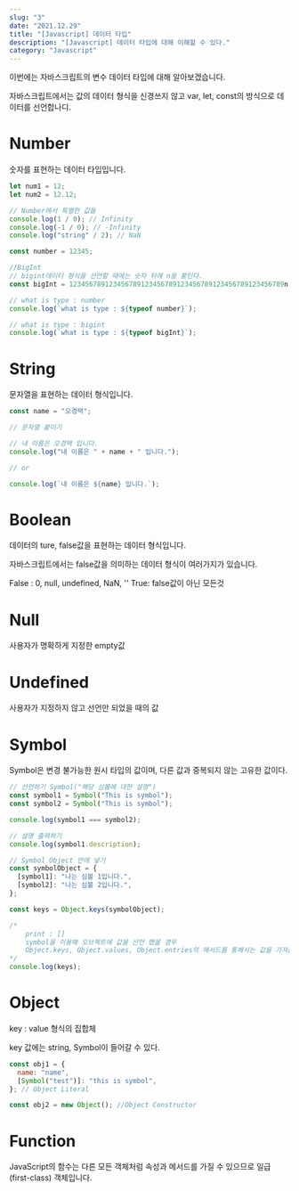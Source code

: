 ```yaml
---
slug: "3"
date: "2021.12.29"
title: "[Javascript] 데이터 타입"
description: "[Javascript] 데이터 타입에 대해 이해할 수 있다."
category: "Javascript"
---
```


이번에는 자바스크립트의 변수 데이터 타입에 대해 알아보겠습니다.

자바스크립트에서는 값의 데이터 형식을 신경쓰지 않고 var, let, const의 방식으로 데이터를 선언합나디.

# Number

숫자를 표현하는 데이터 타입입니다.

```javascript
let num1 = 12;
let num2 = 12.12;

// Number에서 특별한 값들
console.log(1 / 0); // Infinity
console.log(-1 / 0); // -Infinity
console.log("string" / 2); // NaN

const number = 12345;

//BigInt
// bigint데이터 형식을 선언할 때에는 숫자 뒤에 n을 붙인다.
const bigInt = 123456789123456789123456789123456789123456789123456789n;

// what is type : number
console.log(`what is type : ${typeof number}`);

// what is type : bigint
console.log(`what is type : ${typeof bigInt}`);
```

# String

문자열을 표현하는 데이터 형식입니다.

```javascript
const name = "오경택";

// 문자열 붙이기

// 내 이름은 오경택 입니다.
console.log("내 이름은 " + name + " 입니다.");

// or

console.log(`내 이름은 ${name} 입니다.`);
```

# Boolean

데이터의 ture, false값을 표현하는 데이터 형식입니다.

자바스크립트에서는 false값을 의미하는 데이터 형식이 여러가지가 있습니다.

False : 0, null, undefined, NaN, ''
True: false값이 아닌 모든것

# Null

사용자가 명확하게 지정한 empty값

# Undefined

사용자가 지정하지 않고 선언만 되었을 때의 값

# Symbol

Symbol은 변경 불가능한 원시 타입의 값이며, 다른 값과 중복되지 않는 고유한 값이다.

```javascript
// 선언하기 Symbol("해당 심볼에 대한 설명")
const symbol1 = Symbol("This is symbol");
const symbol2 = Symbol("This is symbol");

console.log(symbol1 === symbol2);

// 설명 출력하기
console.log(symbol1.description);

// Symbol Object 안에 넣기
const symbolObject = {
  [symbol1]: "나는 심볼 1입니다.",
  [symbol2]: "나는 심볼 2입니다.",
};

const keys = Object.keys(symbolObject);

/*
    print : []
    symbol을 이용해 오브젝트에 값을 선언 했을 경우
    Object.keys, Object.values, Object.entries의 메서드를 통해서는 값을 가져올 수 없다.
*/
console.log(keys);
```

# Object

key : value 형식의 집합체

key 값에는 string, Symbol이 들어갈 수 있다.

```javascript
const obj1 = {
  name: "name",
  [Symbol("test")]: "this is symbol",
}; // Object Literal

const obj2 = new Object(); //Object Constructor
```

# Function

JavaScript의 함수는 다른 모든 객체처럼 속성과 메서드를 가질 수 있으므로 일급(first-class) 객체입니다.
